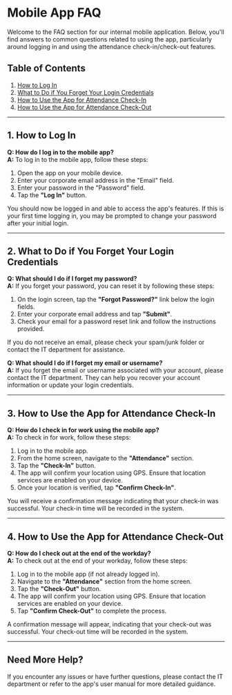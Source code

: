 # Mobile App FAQ

Welcome to the FAQ section for our internal mobile application. Below, you'll find answers to common questions related to using the app, particularly around logging in and using the attendance check-in/check-out features.

## Table of Contents
1. [How to Log In](#how-to-log-in)
2. [What to Do if You Forget Your Login Credentials](#what-to-do-if-you-forget-your-login-credentials)
3. [How to Use the App for Attendance Check-In](#how-to-use-the-app-for-attendance-check-in)
4. [How to Use the App for Attendance Check-Out](#how-to-use-the-app-for-attendance-check-out)

---

## 1. How to Log In

**Q: How do I log in to the mobile app?**  
**A:** To log in to the mobile app, follow these steps:

1. Open the app on your mobile device.
2. Enter your corporate email address in the "Email" field.
3. Enter your password in the "Password" field.
4. Tap the **"Log In"** button.

You should now be logged in and able to access the app's features. If this is your first time logging in, you may be prompted to change your password after your initial login.

---

## 2. What to Do if You Forget Your Login Credentials

**Q: What should I do if I forget my password?**  
**A:** If you forget your password, you can reset it by following these steps:

1. On the login screen, tap the **"Forgot Password?"** link below the login fields.
2. Enter your corporate email address and tap **"Submit"**.
3. Check your email for a password reset link and follow the instructions provided.

If you do not receive an email, please check your spam/junk folder or contact the IT department for assistance.

**Q: What should I do if I forget my email or username?**  
**A:** If you forget the email or username associated with your account, please contact the IT department. They can help you recover your account information or update your login credentials.

---

## 3. How to Use the App for Attendance Check-In

**Q: How do I check in for work using the mobile app?**  
**A:** To check in for work, follow these steps:

1. Log in to the mobile app.
2. From the home screen, navigate to the **"Attendance"** section.
3. Tap the **"Check-In"** button.
4. The app will confirm your location using GPS. Ensure that location services are enabled on your device.
5. Once your location is verified, tap **"Confirm Check-In"**.

You will receive a confirmation message indicating that your check-in was successful. Your check-in time will be recorded in the system.

---

## 4. How to Use the App for Attendance Check-Out

**Q: How do I check out at the end of the workday?**  
**A:** To check out at the end of your workday, follow these steps:

1. Log in to the mobile app (if not already logged in).
2. Navigate to the **"Attendance"** section from the home screen.
3. Tap the **"Check-Out"** button.
4. The app will confirm your location using GPS. Ensure that location services are enabled on your device.
5. Tap **"Confirm Check-Out"** to complete the process.

A confirmation message will appear, indicating that your check-out was successful. Your check-out time will be recorded in the system.

---

## Need More Help?

If you encounter any issues or have further questions, please contact the IT department or refer to the app's user manual for more detailed guidance.

